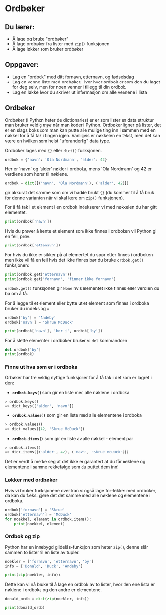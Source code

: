 # Ordbøker

## Du lærer:
* Å lage og bruke "ordbøker"
* Å lage ordbøker fra lister med `zip()` funksjonen
* Å lage løkker som bruker ordbøker

## Oppgaver:
* Lag en "ordbok" med ditt fornavn, etternavn, og fødselsdag
* Lag en venne-liste med ordbøker. Hvor hver ordbok er som
  den du laget for deg selv, men for noen venner i tillegg til din ordbok.
* Lag en løkke hvor du skriver ut informasjon om alle vennene i lista


## Ordbøker
Ordbøker (i Python heter de dictionaries) er er som lister en data struktur
man bruker veldig _mye_ når man koder i Python.
Ordbøker ligner på lister, det er en slags boks som man kan putte alle mulige
ting inn i sammen med en nøkkel for å få tak i tingen igjen. Vanligvis er nøkkelen
en tekst, men det kan være en hvilken som helst "uforanderlig" data type.

Ordbøker lages med `{}` eller `dict()` funksjonen.
```python
ordbok = {'navn': 'Ola Nordmann', 'alder': 42}
```
Her er 'navn' og 'alder' nøkler i ordboka, mens 'Ola Nordmann' og 42 er verdiene
som hører til nøklene.
```python
ordbok = dict([('navn', 'Ola Nordmann'), ('alder', 42)])
```
gir akkurat det samme som om vi hadde brukt `{}` (du kommer til å få bruk for denne
varianten når vi skal lære om `zip()` funksjonen).

For å få tak i et element i en ordbok indekserer vi med nøkkelen du har
gitt elementet.
```python
print(ordbok['navn'])
```
Hvis du prøver å hente et element som ikke finnes i ordboken vil Python gi en
feil, prøv:
```python
print(ordbok['ettenavn'])
```
For hvis du ikke er sikker på at elementet du spør etter finnes i ordboken
men ikke vil få en feil hvis det ikke finnes bør du bruke `ordbok.get()`
funksjonen:
```python
print(ordbok.get('etternavn'))
print(ordbok.get('fornavn', 'finner ikke fornavn')
```
`ordbok.get()` funksjonen gir `None` hvis elementet ikke finnes eller
verdien du ba om å få.

For å legge til et element eller bytte ut et element som finnes i
ordboka bruker du indeks og `=`
```python
ordbok['by'] = 'Andeby'
ordbok['navn'] = 'Skrue McDuck'

print(ordbok['navn'], 'bor i', ordbok['by'])
```

For å slette elementer i ordbøker bruker vi `del` kommandoen
```python
del ordbok['by']
print(ordbok)
```

### Finne ut hva som er i ordboka
Orbøker har tre veldig nyttige funksjoner for å få tak i
det som er lagret i den:
* **`ordbok.keys()`** som gir en liste med alle nøklene i ordboka
```python
> ordbok.keys()
=> dict_keys(['alder', 'navn'])
```

* **`ordbok.values()`** som gir en liste med alle elementene i ordboka
```python
> ordbok.values()
=> dict_values([42, 'Skrue McDuck'])
```

* **`ordbok.items()`** som gir en liste av alle nøkkel - element par
```python
> ordbok.items()
=> dict_items([('alder', 42), ('navn', 'Skrue McDuck')])
```

Det er verdt å merke seg at det ikke er garantert at du får nøklene og
elementene i samme rekkefølge som du puttet dem inn!

### Løkker med ordbøker
Hvis vi bruker funksjonene over kan vi også lage for-løkker med ordbøker,
da kan du f.eks. gjøre det det samme med alle nøklene og elementene i ordboka.
```python
ordbok['fornavn'] = 'Skrue'
ordbok['etternavn'] = 'McDuck'
for noekkel, element in ordbok.items():
    print(noekkel, element)
```

### Ordbok og zip
Python har en innebygd glidelås-funksjon som heter `zip()`,
denne slår sammen to lister til en liste av tupler.
```python
noekler = ['fornavn', 'etternavn', 'by']
info = ['Donald', 'Duck', 'Andeby']

print(zip(noekler, info))
```

Dette kan vi nå bruke til å lage en ordbok av to lister, hvor den ene lista
er nøklene i ordboka og den andre er elementene.
```python
donald_ordb = dict(zip(noekler, info))

print(donald_ordb)
```
